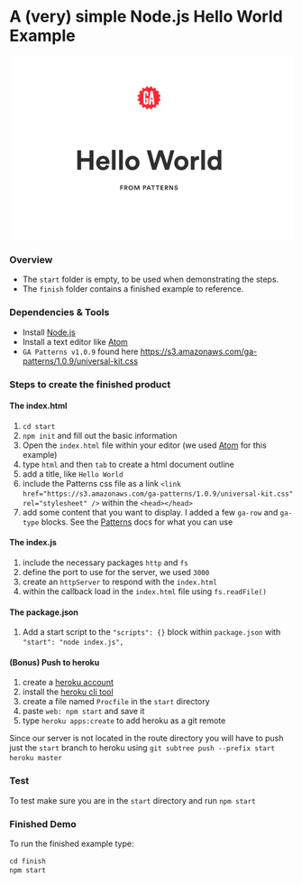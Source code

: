 # A (very) simple Node.js Hello World Example

![demo output](demo.png)

### Overview
- The `start` folder is empty, to be used when demonstrating the steps.
- The `finish` folder contains a finished example to reference.

### Dependencies & Tools
- Install [Node.js](https://nodejs.org/en/download/)
- Install a text editor like [Atom](http://atom.io)
- `GA Patterns v1.0.9` found here https://s3.amazonaws.com/ga-patterns/1.0.9/universal-kit.css

### Steps to create the finished product
#### The index.html
1. `cd start`
2. `npm init` and fill out the basic information
3. Open the `index.html` file within your editor (we used [Atom](http://atom.io) for this example)
4. type `html` and then `tab` to create a html document outline
5. add a title, like `Hello World`
6. include the Patterns css file as a link `<link href="https://s3.amazonaws.com/ga-patterns/1.0.9/universal-kit.css" rel="stylesheet" />` within the `<head></head>`
7. add some content that you want to display. I added a few `ga-row` and `ga-type` blocks. See the [Patterns](http://patterns.generalassemb.ly/kits/universal) docs for what you can use

#### The index.js
1. include the necessary packages `http` and `fs`
2. define the port to use for the server, we used `3000`
3. create an `httpServer` to respond with the `index.html`
4. within the callback load in the `index.html` file using `fs.readFile()`

#### The package.json
1. Add a start script to the `"scripts": {}` block within `package.json` with `"start": "node index.js",`

#### (Bonus) Push to heroku
1. create a [heroku account](https://signup.heroku.com/)
2. install the [heroku cli tool](https://devcenter.heroku.com/articles/heroku-cli)
3. create a file named `Procfile` in the `start` directory
4. paste `web: npm start` and save it
5. type `heroku apps:create` to add heroku as a git remote

Since our server is not located in the route directory you will have to push just the `start` branch to heroku using `git subtree push --prefix start heroku master`

### Test
To test make sure you are in the `start` directory and run `npm start`

### Finished Demo
To run the finished example type:
```
cd finish
npm start
```
